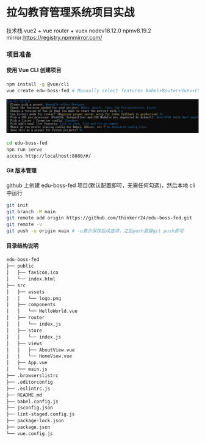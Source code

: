 # 拉勾教育管理系统项目实战

技术栈 vue2 + vue router + vuex nodev18.12.0 npmv8.19.2 mirror:https://registry.npmmirror.com/

### 项目准备

#### 使用 Vue CLI 创建项目

```bash
npm install -g @vue/cli
vue create edu-boss-fed # Manually select features Babel+Router+Vuex+CSS Pre-processors+Linter/Formatter + v2
```

![选项](./img/vue-cli-createproj.png)

```bash
cd edu-boss-fed
npn run serve
access http://localhost:8080/#/
```

#### Git 版本管理

github 上创建 edu-boss-fed 项目(默认配置即可，无需任何勾选)，然后本地 cli 中运行

```bash
git init
git branch -M main
git remote add origin https://github.com/thinkerr24/edu-boss-fed.git
git remote -v
git push -u origin main # -u表示保存后续选项，之后push直接git push即可
```

#### 目录结构说明

```bash
edu-boss-fed
├── public
│   ├── favicon.ico
│   └── index.html
├── src
│   ├── assets
│   │   └── logo.png
│   ├── components
│   │   └── HelloWorld.vue
│   ├── router
│   │   └── index.js
│   ├── store
│   │   └── index.js
│   ├── views
│   │   ├── AboutView.vue
│   │   └── HomeView.vue
│   ├── App.vue
│   └── main.js
├── .browserslistrc
├── .editorconfig
├── .eslintrc.js
├── README.md
├── babel.config.js
├── jsconfig.json
├── lint-staged.config.js
├── package-lock.json
├── package.json
└── vue.config.js
```

